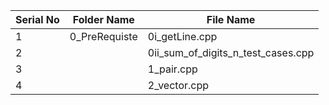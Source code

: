 | Serial No | Folder Name                    | File Name                                    |
|-----------|--------------------------------|----------------------------------------------|
| 1         | 0_PreRequiste                  | 0i_getLine.cpp                                |
| 2         |                                | 0ii_sum_of_digits_n_test_cases.cpp            |
| 3         |                                | 1_pair.cpp                                    |
| 4         |                                | 2_vector.cpp                                  |